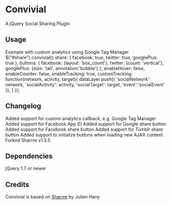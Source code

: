 Convivial
=========
A jQuery Social Sharing Plugin

Usage
-----
Example with custom analytics using Google Tag Manager
	$("#share").convivial({
		share: {
			facebook: true,
			twitter: true,
			googlePlus: true
		},
		buttons: {
			facebook: {layout: 'box_count'},
			twitter: {count: 'vertical'},
			googlePlus: {size: 'tall', annotation:'bubble'}
		},
		enableHover: false,
		enableCounter: false,
		enableTracking: true,
		customTracking: function(network, activity, target){
			dataLayer.push({
				'socialNetwork': network,
				'socialActivity': activity,
				'socialTarget': target,
				'event':'socialEvent'
			});
		}
	});

Changelog
---------
Added support for custom analytics callback, e.g. Google Tag Manager
Added support for Facebook App ID
Added support for Google share button
Added support for Facebook share button
Added support for Tumblr share button
Added support to initialize buttons when loading new AJAX content
Forked Sharrre v1.3.5

Dependencies
------------
jQuery 1.7 or newer

Credits
-------
Convivial is based on [Sharrre](https://github.com/Julienh/Sharrre) by Julien Hany